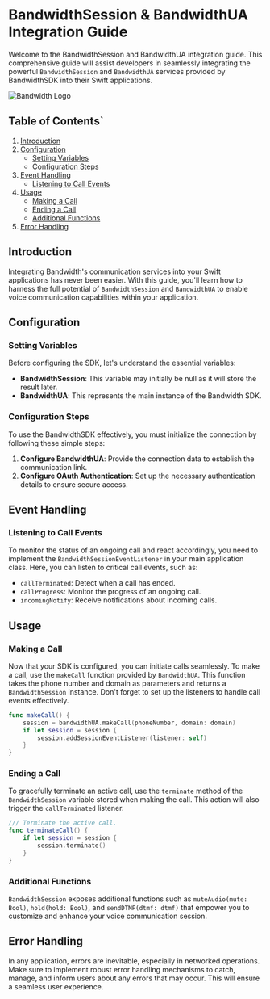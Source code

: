 # BandwidthSession & BandwidthUA Integration Guide

Welcome to the BandwidthSession and BandwidthUA integration guide. This comprehensive guide will assist developers in seamlessly integrating the powerful `BandwidthSession` and `BandwidthUA` services provided by BandwidthSDK into their Swift applications.

![Bandwidth Logo](https://example.com/bandwidth_logo.png)

## Table of Contents`

1. [Introduction](#introduction)
2. [Configuration](#configuration)
   - [Setting Variables](#setting-variables)
   - [Configuration Steps](#configuration-steps)
3. [Event Handling](#event-handling)
   - [Listening to Call Events](#listening-to-call-events)
4. [Usage](#usage)
   - [Making a Call](#making-a-call)
   - [Ending a Call](#ending-a-call)
   - [Additional Functions](#additional-functions)
5. [Error Handling](#error-handling)
## Introduction

Integrating Bandwidth's communication services into your Swift applications has never been easier. With this guide, you'll learn how to harness the full potential of `BandwidthSession` and `BandwidthUA` to enable voice communication capabilities within your application.

## Configuration

### Setting Variables

Before configuring the SDK, let's understand the essential variables:

- **BandwidthSession**: This variable may initially be null as it will store the result later.
- **BandwidthUA**: This represents the main instance of the Bandwidth SDK.

### Configuration Steps

To use the BandwidthSDK effectively, you must initialize the connection by following these simple steps:

1. **Configure BandwidthUA**: Provide the connection data to establish the communication link.
2. **Configure OAuth Authentication**: Set up the necessary authentication details to ensure secure access.

## Event Handling

### Listening to Call Events

To monitor the status of an ongoing call and react accordingly, you need to implement the `BandwidthSessionEventListener` in your main application class. Here, you can listen to critical call events, such as:

- `callTerminated`: Detect when a call has ended.
- `callProgress`: Monitor the progress of an ongoing call.
- `incomingNotify`: Receive notifications about incoming calls.

## Usage

### Making a Call

Now that your SDK is configured, you can initiate calls seamlessly. To make a call, use the `makeCall` function provided by `BandwidthUA`. This function takes the phone number and domain as parameters and returns a `BandwidthSession` instance. Don't forget to set up the listeners to handle call events effectively.

```swift
func makeCall() {
    session = bandwidthUA.makeCall(phoneNumber, domain: domain)
    if let session = session {
        session.addSessionEventListener(listener: self)
    }
}
```

### Ending a Call

To gracefully terminate an active call, use the `terminate` method of the `BandwidthSession` variable stored when making the call. This action will also trigger the `callTerminated` listener.

```swift
/// Terminate the active call.
func terminateCall() {
    if let session = session {
        session.terminate()
    }
}
```

### Additional Functions

`BandwidthSession` exposes additional functions such as `muteAudio(mute: Bool)`, `hold(hold: Bool)`, and `sendDTMF(dtmf: dtmf)` that empower you to customize and enhance your voice communication session.

## Error Handling

In any application, errors are inevitable, especially in networked operations. Make sure to implement robust error handling mechanisms to catch, manage, and inform users about any errors that may occur. This will ensure a seamless user experience.
